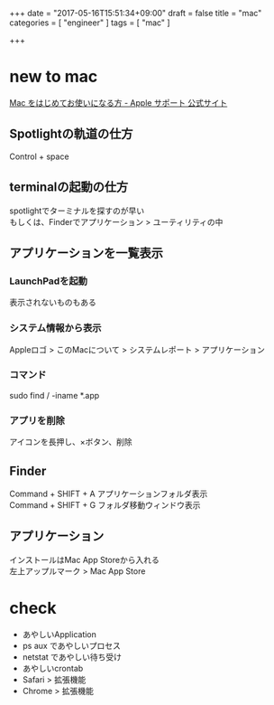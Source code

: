 +++
date = "2017-05-16T15:51:34+09:00"
draft = false
title = "mac"
categories = [ "engineer" ]
tags = [ "mac" ]

+++

# new to mac

[Mac をはじめてお使いになる方 \- Apple サポート 公式サイト](https://support.apple.com/ja-jp/explore/new-to-mac)

## Spotlightの軌道の仕方

Control + space  

## terminalの起動の仕方

spotlightでターミナルを探すのが早い  
もしくは、Finderでアプリケーション > ユーティリティの中

## アプリケーションを一覧表示

### LaunchPadを起動

表示されないものもある  

### システム情報から表示

Appleロゴ > このMacについて > システムレポート > アプリケーション

### コマンド

sudo find / -iname *.app

### アプリを削除

アイコンを長押し、×ボタン、削除

## Finder

Command + SHIFT + A アプリケーションフォルダ表示  
Command + SHIFT + G フォルダ移動ウィンドウ表示  

## アプリケーション

インストールはMac App Storeから入れる  
左上アップルマーク > Mac App Store

# check

- あやしいApplication
- ps aux であやしいプロセス
- netstat であやしい待ち受け
- あやしいcrontab
- Safari > 拡張機能
- Chrome > 拡張機能
